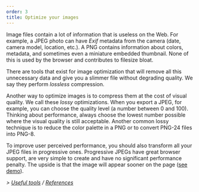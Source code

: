 ```yaml
---
order: 3
title: Optimize your images
---
```


Image files contain a lot of information that is useless on the Web. For example, a JPEG photo can have *Exif* metadata from the camera (date, camera model, location, etc.). A PNG contains information about colors, metadata, and sometimes even a miniature embedded thumbnail. None of this is used by the browser and contributes to filesize bloat.

There are tools that exist for image optimization that will remove all this unnecessary data and give you a slimmer file without degrading quality. We say they perform *lossless* compression.

Another way to optimize images is to compress them at the cost of visual quality. We call these *lossy* optimizations.  When you export a JPEG, for example, you can choose the quality level (a number between 0 and 100).  Thinking about performance, always choose the lowest number possible where the visual quality is still acceptable. Another common lossy technique is to reduce the color palette in a PNG or to convert PNG-24 files into PNG-8.

To improve user perceived performance, you should also transform all your JPEG files in progressive ones. Progressive JPEGs have great browser support, are very simple to create and have no significant performance penalty. The upside is that the image will appear sooner on the page ([see demo](http://www.patrickmeenan.com/progressive/view.php?img=http://farm2.staticflickr.com/1434/1002257937_021cb46a33_o.jpg)).

*> [Useful tools](https://github.com/zenorocha/browser-diet/wiki/Tools#wiki-optimize-your-images) / [References](https://github.com/zenorocha/browser-diet/wiki/References#optimize-your-images)*
